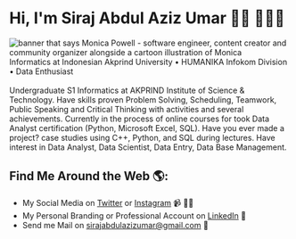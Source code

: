 # Hi, I'm Siraj Abdul Aziz Umar 👋🏾 👩🏾‍💻

<img src="https://raw.githubusercontent.com/M0nica/M0nica/master/gh-header-image-cropped.png" alt="banner that says Monica Powell - software engineer, content creator and community organizer alongside a cartoon illustration of Monica">
Informatics at Indonesian Akprind University • HUMANIKA Infokom Division • Data Enthusiast
<br>
<br>
Undergraduate S1 Informatics at AKPRIND Institute of Science & Technology. Have skills proven Problem Solving, Scheduling, Teamwork, Public Speaking and Critical Thinking with activities and several achievements. Currently in the process of online courses for took Data Analyst certification (Python, Microsoft Excel, SQL). Have you ever made a project? case studies using C++, Python, and SQL during lectures. Have interest in Data Analyst, Data Scientist, Data Entry, Data Base Management.

## Find Me Around the Web 🌎:
- My Social Media on <a href="x.com/azizumkar">Twitter</a> or <a href="instagram.com/azizumkar">Instagram</a> 📹 ✍🏾
- My Personal Branding or Professional Account on <a href="linkedin.com/sirajabdulazizumar">LinkedIn</a> 🏓
- Send me Mail on sirajabdulazizumar@gmail.com <a/> 💼
